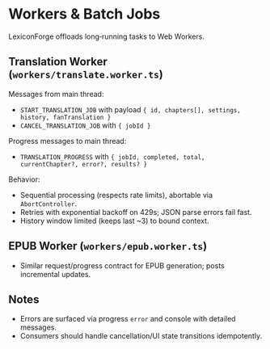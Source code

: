 # Workers & Batch Jobs

LexiconForge offloads long‑running tasks to Web Workers.

## Translation Worker (`workers/translate.worker.ts`)

Messages from main thread:
- `START_TRANSLATION_JOB` with payload `{ id, chapters[], settings, history, fanTranslation }`
- `CANCEL_TRANSLATION_JOB` with `{ jobId }`

Progress messages to main thread:
- `TRANSLATION_PROGRESS` with `{ jobId, completed, total, currentChapter?, error?, results? }`

Behavior:
- Sequential processing (respects rate limits), abortable via `AbortController`.
- Retries with exponential backoff on 429s; JSON parse errors fail fast.
- History window limited (keeps last ~3) to bound context.

## EPUB Worker (`workers/epub.worker.ts`)

- Similar request/progress contract for EPUB generation; posts incremental updates.

## Notes

- Errors are surfaced via progress `error` and console with detailed messages.
- Consumers should handle cancellation/UI state transitions idempotently.

